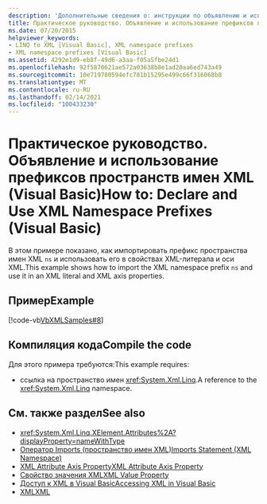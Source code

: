 ```yaml
---
description: 'Дополнительные сведения о: инструкции по объявлению и использованию префиксов пространств имен XML (Visual Basic)'
title: Практическое руководство. Объявление и использование префиксов пространств имен XML
ms.date: 07/20/2015
helpviewer_keywords:
- LINQ to XML [Visual Basic], XML namespace prefixes
- XML namespace prefixes [Visual Basic]
ms.assetid: 4292e1d9-eb8f-49d6-a3aa-f05a5fbe24d1
ms.openlocfilehash: 92f5870621ae572a03638b8e1ad20aa6ed743a49
ms.sourcegitcommit: 10e719780594efc781b15295e499c66f316068b8
ms.translationtype: MT
ms.contentlocale: ru-RU
ms.lasthandoff: 02/14/2021
ms.locfileid: "100433230"
---
```

# <a name="how-to-declare-and-use-xml-namespace-prefixes-visual-basic"></a><span data-ttu-id="f5108-103">Практическое руководство. Объявление и использование префиксов пространств имен XML (Visual Basic)</span><span class="sxs-lookup"><span data-stu-id="f5108-103">How to: Declare and Use XML Namespace Prefixes (Visual Basic)</span></span>

<span data-ttu-id="f5108-104">В этом примере показано, как импортировать префикс пространства имен XML `ns` и использовать его в свойствах XML-литерала и оси XML.</span><span class="sxs-lookup"><span data-stu-id="f5108-104">This example shows how to import the XML namespace prefix `ns` and use it in an XML literal and XML axis properties.</span></span>  
  
## <a name="example"></a><span data-ttu-id="f5108-105">Пример</span><span class="sxs-lookup"><span data-stu-id="f5108-105">Example</span></span>  

 [!code-vb[VbXMLSamples#8](~/samples/snippets/visualbasic/VS_Snippets_VBCSharp/VbXMLSamples/VB/XMLSamples3.vb#8)]  
  
## <a name="compile-the-code"></a><span data-ttu-id="f5108-106">Компиляция кода</span><span class="sxs-lookup"><span data-stu-id="f5108-106">Compile the code</span></span>  

 <span data-ttu-id="f5108-107">Для этого примера требуются:</span><span class="sxs-lookup"><span data-stu-id="f5108-107">This example requires:</span></span>  
  
- <span data-ttu-id="f5108-108">ссылка на пространство имен <xref:System.Xml.Linq>.</span><span class="sxs-lookup"><span data-stu-id="f5108-108">A reference to the <xref:System.Xml.Linq> namespace.</span></span>  
  
## <a name="see-also"></a><span data-ttu-id="f5108-109">См. также раздел</span><span class="sxs-lookup"><span data-stu-id="f5108-109">See also</span></span>

- <xref:System.Xml.Linq.XElement.Attributes%2A?displayProperty=nameWithType>
- [<span data-ttu-id="f5108-110">Оператор Imports (пространство имен XML)</span><span class="sxs-lookup"><span data-stu-id="f5108-110">Imports Statement (XML Namespace)</span></span>](../../../language-reference/statements/imports-statement-xml-namespace.md)
- [<span data-ttu-id="f5108-111">XML Attribute Axis Property</span><span class="sxs-lookup"><span data-stu-id="f5108-111">XML Attribute Axis Property</span></span>](../../../language-reference/xml-axis/xml-attribute-axis-property.md)
- [<span data-ttu-id="f5108-112">Свойство значения XML</span><span class="sxs-lookup"><span data-stu-id="f5108-112">XML Value Property</span></span>](../../../language-reference/xml-axis/xml-value-property.md)
- [<span data-ttu-id="f5108-113">Доступ к XML в Visual Basic</span><span class="sxs-lookup"><span data-stu-id="f5108-113">Accessing XML in Visual Basic</span></span>](accessing-xml.md)
- [<span data-ttu-id="f5108-114">XML</span><span class="sxs-lookup"><span data-stu-id="f5108-114">XML</span></span>](index.md)
